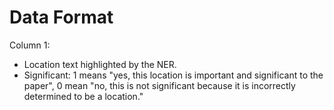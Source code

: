 Data Format
===========

Column 1:
* Location text highlighted by the NER.
* Significant: 1 means "yes, this location is important and significant to the paper", 0 mean "no, this is not significant because it is incorrectly determined to be a location."